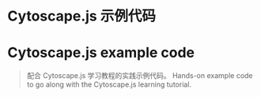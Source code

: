 # Cytoscape.js 示例代码

# Cytoscape.js example code

> 配合 Cytoscape.js 学习教程的实践示例代码。
> Hands-on example code to go along with the Cytoscape.js learning tutorial.
